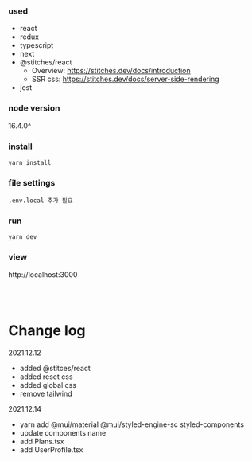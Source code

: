 

### used
- react
- redux
- typescript
- next
- @stitches/react
  - Overview: https://stitches.dev/docs/introduction
  - SSR css: https://stitches.dev/docs/server-side-rendering
- jest

### node version
16.4.0^

### install
```
yarn install
```

### file settings
```
.env.local 추가 필요 
```

### run
```
yarn dev
```

### view
http://localhost:3000

<br/>
<br/>

# Change log
2021.12.12 
- added @stitces/react
- added reset css
- added global css
- remove tailwind

2021.12.14
- yarn add @mui/material @mui/styled-engine-sc styled-components
- update components name
- add Plans.tsx
- add UserProfile.tsx